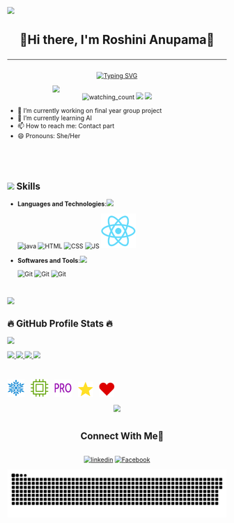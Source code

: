 
![](https://github.com/halfrost/halfrost/blob/master/icons/header_.png)


<div align="center">
  
# 💫Hi there, I'm Roshini Anupama💫<hr>
[![Typing SVG](https://readme-typing-svg.herokuapp.com?font=Architects+Daughter&color=7AF79A&size=20&lines=Hey!+It's+Anupama!;I'm+a+Undergraduate+in+Software+engineering...;I'm+interested+in+Frontend+Developer;And+I'm+a+proud+GitHub+user)](https://git.io/typing-svg)

</div>
  <picture> <img align="right" src="https://mir-s3-cdn-cf.behance.net/project_modules/disp/601014116770475.6068beff4640a.gif" width = 400px></picture>
<p align="center">
  <img src="https://komarev.com/ghpvc/?username=AnupamaSPR&color=brightgreen" alt="watching_count" />
  <img src="https://img.shields.io/badge/Focus-Frontend%20Development-dodgerblue" />
  <img src="https://img.shields.io/badge/Languages-Sinhala and English-dodgerblue" />
</p>

- 🔭 I’m currently working on final year group project
- 🌱 I’m currently learning AI
- 📫 How to reach me: Contact part
- 😄 Pronouns: She/Her

<br><br><br>

## <img src="https://media2.giphy.com/media/QssGEmpkyEOhBCb7e1/giphy.gif?cid=ecf05e47a0n3gi1bfqntqmob8g9aid1oyj2wr3ds3mg700bl&rid=giphy.gif" width ="25"><b> Skills</b>

<p align="center">
<div>
 
  <p align="left">

- **Languages and Technologies**:<img src="https://media.giphy.com/media/iY8CRBdQXODJSCERIr/giphy.gif" width="40px">
   
   <img src="https://www.oracle.com/a/ocom/img/obic-java-cup.svg" alt="java" width="100" height="100" />  
   <img src="https://user-images.githubusercontent.com/64439609/212556407-f122dc0e-901c-4df7-960f-29a3b52c5349.png" width="60" height="60" alt="HTML" />
   <img src="https://user-images.githubusercontent.com/64439609/212556203-47a51702-fec1-4275-bafb-6afdea15b092.png" width="60" height="60" alt="CSS" />
   <img src="https://user-images.githubusercontent.com/64439609/212556085-e6f8391a-6f25-43d5-8bfe-818167047cfb.png" width="60" height="60" alt="JS"/>
   <img src="https://github.com/devicons/devicon/blob/master/icons/react/react-original.svg" alt="React" width="80"/>



- **Softwares and Tools**:<img src="https://media.giphy.com/media/iY8CRBdQXODJSCERIr/giphy.gif" width="40px">

    <img src="https://user-images.githubusercontent.com/64439609/212556685-de9a7c04-31b0-43b6-af39-7c82ac13b321.png" width="60" height="60" alt="Git"/>
    <img src="https://user-images.githubusercontent.com/64439609/212556741-81407849-82c8-4926-854f-820e8a644375.png" width="60" height="60" alt="Git"/>
    <img src="https://user-images.githubusercontent.com/64439609/212556802-77a65ec1-aa71-4272-b603-1a57d1914678.png" width="60" height="60" alt="Git"/>

</div>

 

<br>
</p>

<img src="https://user-images.githubusercontent.com/73097560/115834477-dbab4500-a447-11eb-908a-139a6edaec5c.gif"></a>

## 🔥 GitHub Profile Stats 🔥 

<img src="https://user-images.githubusercontent.com/73097560/115834477-dbab4500-a447-11eb-908a-139a6edaec5c.gif"></a>

  
<a href="https://github.com/anuraghazra/github-readme-stats#gh-dark-mode-only">
  <img height=200 src="https://github-readme-stats.vercel.app/api?username=AnupamaSPR&show_icons=true&theme=gotham#gh-dark-mode-only" />
</a>

<a href="https://github.com/anuraghazra/github-readme-stats#gh-dark-mode-only">
  <img height=200 src="https://github-readme-stats.vercel.app/api/top-langs/?username=AnupamaSPR&layout=compact&langs_count=8&hide=jupyter%20notebook&card_width=330&theme=gotham#gh-dark-mode-only" />
</a>

<a href="https://github.com/anuraghazra/github-readme-stats#gh-light-mode-only">
  <img height=200 src="https://github-readme-stats.vercel.app/api?username=AnupamaSPR&show_icons=true&theme=catppuccin_latte#gh-light-mode-only" />
</a>

<a href="https://github.com/anuraghazra/github-readme-stats#gh-light-mode-only">
  <img height=200 src="https://github-readme-stats.vercel.app/api/top-langs/?username=AnupamaSPR&layout=compact&langs_count=8&hide=jupyter%20notebook&card_width=330&theme=catppuccin_latte#gh-light-mode-only" />
</a>

&nbsp;&nbsp;

<a href='https://archiveprogram.github.com/'><img src='https://raw.githubusercontent.com/acervenky/animated-github-badges/master/assets/acbadge.gif' width='40' height='40'></a> <a href='https://docs.github.com/en/developers'><img src='https://raw.githubusercontent.com/acervenky/animated-github-badges/master/assets/devbadge.gif' width='40' height='40'></a> <a href='https://github.com/pricing'><img src='https://raw.githubusercontent.com/acervenky/animated-github-badges/master/assets/pro.gif' width='40' height='40'></a> <a href='https://stars.github.com/'><img src='https://raw.githubusercontent.com/acervenky/animated-github-badges/master/assets/starbadge.gif' width='35' height='35'></a> <a href='https://docs.github.com/en/github/supporting-the-open-source-community-with-github-sponsors'><img src='https://raw.githubusercontent.com/acervenky/animated-github-badges/master/assets/sponsorbadge.gif' width='35' height='35'></a> 


<div align = "center">
  
  <img align="center" src= "https://github-profile-trophy.vercel.app/?username=AnupamaSPR&theme=dracula&rank=S,AAA,AA,B,C,A&margin-w=20" />
</div>

<div id="user-content-toc">
  <ul align="center">
    <summary><h2 style="display: inline-block">Connect With Me🤝</h2></summary>
  </ul>
</div>

<!--icons and links-->
<p align="center">
<a href="https://www.linkedin.com/in/roshini-anupama-49210a283/" target="blank"><img align="center" src="https://user-images.githubusercontent.com/88904952/234979284-68c11d7f-1acc-4f0c-ac78-044e1037d7b0.png" alt="linkedin" height="50" width="50" /></a>
<a href="https://web.facebook.com/profile.php?id=100083397351107" target="blank"><img align="center" src="https://raw.githubusercontent.com/rahuldkjain/github-profile-readme-generator/master/src/images/icons/Social/facebook.svg" alt="Facebook" height="50" width="50" /></a> 


</p>




<div align="center">
    <picture align="center">
      <source media="(prefers-color-scheme: dark)" srcset="https://raw.githubusercontent.com/Niefee/niefee/master/assets/github-contribution-grid-snake.svg">
      <source media="(prefers-color-scheme: light)" srcset="https://raw.githubusercontent.com/Niefee/niefee/master/assets/github-contribution-grid-snake.svg">
      <img alt="github contribution grid snake animation" src="https://raw.githubusercontent.com/Niefee/niefee/master/assets/github-contribution-grid-snake.svg">
    </picture>
</div>
